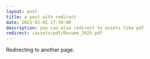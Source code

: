 ```yaml
---
layout: post
title: a post with redirect
date: 2022-02-01 17:39:00
description: you can also redirect to assets like pdf
redirect: /assets/pdf/Resume_2025.pdf
---
```


Redirecting to another page.
